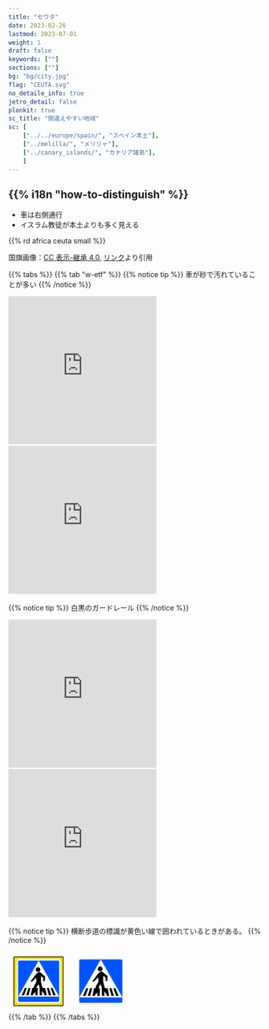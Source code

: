 ```yaml
---
title: "セウタ"
date: 2023-02-26
lastmod: 2023-07-01
weight: 1
draft: false
keywords: [""]
sections: [""]
bg: "bg/city.jpg"
flag: "CEUTA.svg"
no_detaile_info: true
jetro_detail: false
plonkit: true
sc_title: "間違えやすい地域"
sc: [
    ["../../europe/spain/", "スペイン本土"],
    ["../melilla/", "メリリャ"],
    ["../canary_islands/", "カナリア諸島"],
    ]
---
```


<div class="main-desciption country-description">
    <h2 class="section-title">{{% i18n "how-to-distinguish" %}}</h2>
    <ul class="rule-list">
        <li>車は<span class="quiz">右側</span>通行</li>
        <li>イスラム教徒が本土よりも多く見える</li>
    </ul>
    {{% rd africa ceuta small %}}
    <div class="sign-area sign-area-clickable licence-area">
        <p>国旗画像：<a href="https://creativecommons.org/licenses/by-sa/4.0" title="Creative Commons Attribution-Share Alike 4.0">CC 表示-継承 4.0</a>, <a href="https://commons.wikimedia.org/w/index.php?curid=3951546">リンク</a>より引用</p>
    </div>
</div>

{{% tabs %}}
{{% tab "w-etf" %}}
{{% notice tip %}}
車が砂で汚れていることが多い
{{% /notice %}}
<div class="googlemap-if">
<iframe src="https://www.google.com/maps/embed?pb=!4v1687272056955!6m8!1m7!1stL22RyKnT57vsY9_geYs2Q!2m2!1d35.89010160897789!2d-5.331151782401264!3f245.4896356873232!4f-18.96562635913618!5f1.3633853366779287" width="295" height="295" style="border:0;" allowfullscreen="" loading="lazy" referrerpolicy="no-referrer-when-downgrade"></iframe>
<iframe src="https://www.google.com/maps/embed?pb=!4v1687272083436!6m8!1m7!1skRXk8KQFtketlL-yp1SWlg!2m2!1d35.89048972073194!2d-5.292522893086988!3f213.8428761375746!4f-9.551819784404756!5f3.325193203789971" width="295" height="295" style="border:0;" allowfullscreen="" loading="lazy" referrerpolicy="no-referrer-when-downgrade"></iframe>
</div>


{{% notice tip %}}
白黒のガードレール
{{% /notice %}}
<div class="googlemap-if">
<iframe src="https://www.google.com/maps/embed?pb=!4v1687271629947!6m8!1m7!1si3wbylp1jF2V4__qpdqvAg!2m2!1d35.8919908212407!2d-5.28924916028295!3f113.16507535160343!4f-16.564063876654345!5f0.4000000000000002" width="295" height="295" style="border:0;" allowfullscreen="" loading="lazy" referrerpolicy="no-referrer-when-downgrade"></iframe>
<iframe src="https://www.google.com/maps/embed?pb=!4v1687271854451!6m8!1m7!1scguCvKDYhMCnRAsSlKddEg!2m2!1d35.88355095227662!2d-5.366138991002525!3f165.35081923224843!4f-7.460970743558505!5f2.302293070326543" width="295" height="295" style="border:0;" allowfullscreen="" loading="lazy" referrerpolicy="no-referrer-when-downgrade"></iframe>
</div>


{{% notice tip %}}
横断歩道の標識が黄色い線で囲われているときがある。
{{% /notice %}}
<div class="googlemap-if unclickable">
<img src="./r/walk1.png" width="100px" style="margin:10px">
<img src="./r/walk2.png" width="110px" style="margin:5px">
</div>
{{% /tab %}}
{{% /tabs %}}